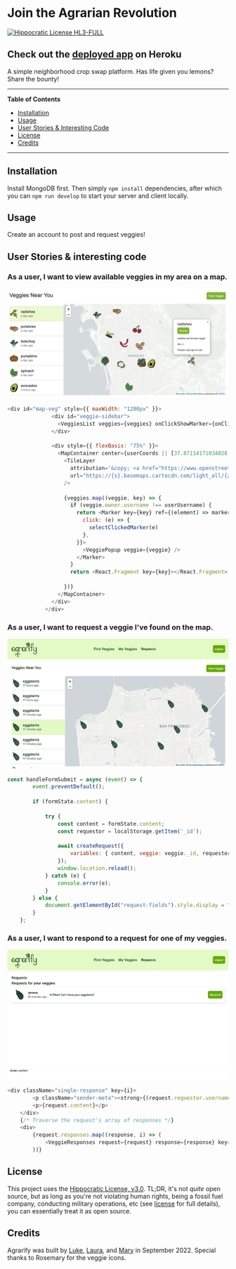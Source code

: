 # Join the Agrarian Revolution

[![Hippocratic License HL3-FULL](https://img.shields.io/static/v1?label=Hippocratic%20License&message=HL3-FULL&labelColor=5e2751&color=bc8c3d)](https://firstdonoharm.dev/version/3/0/full.html)

## Check out the [deployed app](https://agrarify.herokuapp.com) on Heroku

A simple neighborhood crop swap platform. Has life given you lemons? Share the bounty!

---
**Table of Contents**
* [Installation](#installation)
* [Usage](#usage)
* [User Stories & Interesting Code](#user-stories--interesting-code)
* [License](#license)
* [Credits](#credits)
---

## Installation

Install MongoDB first. Then simply `npm install` dependencies, after which you can `npm run develop` to start your server and client locally.

## Usage

Create an account to post and request veggies!

## User Stories & interesting code

### As a user, I want to view available veggies in my area on a map.

![Demo of viewing veggies on a map](./_misc/veggie-map.png)

````JavaScript
<div id="map-veg" style={{ maxWidth: "1200px" }}>
              <div id="veggie-sidebar">
                <VeggiesList veggies={veggies} onClickShowMarker={onClickShowMarker} userUsername={userUsername} />
              </div>

              <div style={{ flexBasis: "75%" }}>
                <MapContainer center={userCoords || [37.87114171034828, -122.27379801035863]} zoom={13} style={{ height: "500px" }} whenCreated={(map) => mapRef.current = map}>
                  <TileLayer
                    attribution='&copy; <a href="https://www.openstreetmap.org/copyright">OpenStreetMap</a> contributors &copy; <a href="https://carto.com/attributions">CARTO</a>'
                    url="https://{s}.basemaps.cartocdn.com/light_all/{z}/{x}/{y}{r}.png"
                  />

                  {veggies.map((veggie, key) => {
                    if (veggie.owner.username !== userUsername) {
                      return <Marker key={key} ref={(element) => markerRef.current.push(element)} position={veggie.coordinates} icon={icons[veggie.type]} data={veggie._id} eventHandlers={{
                        click: (e) => {
                          selectClickedMarker(e)
                        },
                      }}>
                        <VeggiePopup veggie={veggie} />
                      </Marker>
                    }
                    return <React.Fragment key={key}></React.Fragment>;

                  })}
                </MapContainer>
              </div>
            </div>
````

### As a user, I want to request a veggie I've found on the map.

![Demo of requesting veggies](./_misc/request-veggie.gif)

````JavaScript
const handleFormSubmit = async (event) => {
        event.preventDefault();

        if (formState.content) {

            try {
                const content = formState.content;
                const requestor = localStorage.getItem('_id');

                await createRequest({
                    variables: { content, veggie: veggie._id, requestor },
                });
                window.location.reload();
            } catch (e) {
                console.error(e);
            }
        } else {
            document.getElementById("request-fields").style.display = "block"
        }
    };
````

### As a user, I want to respond to a request for one of my veggies.

![Demo of responding to requests](./_misc/respond.gif)

````JavaScript
<div className="single-response" key={i}>
        <p className="sender-meta"><strong>{(request.requestor.username === localStorage.getItem('username')) ? "You" : request.requestor.username}</strong> <span className="message-timestamp">{moment().calendar(request.timestamp)}</span></p>
        <p>{request.content}</p>
    </div>
    {/* Traverse the request's array of responses */}
    <div>
        {request.responses.map((response, i) => (
            <VeggieResponses request={request} response={response} key={i} />
        ))}
````

## License
This project uses the [Hippocratic License, v3.0](https://firstdonoharm.dev). TL;DR, it's not *quite* open source, but as long as you're not violating human rights, being a fossil fuel company, conducting military operations, etc (see [license](./LICENSE.md) for full details), you can essentially treat it as open source.

## Credits

Agrarify was built by [Luke](https://github.com/lshillman), [Laura](https://github.com/laurasierra17), and [Mary](https://github.com/mardill) in September 2022. Special thanks to Rosemary for the veggie icons.